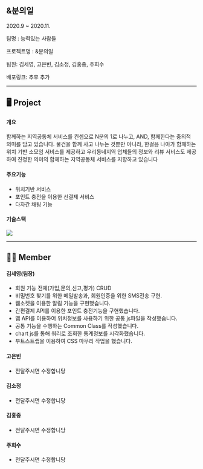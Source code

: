 ## &amp;분의일

2020.9 ~ 2020.11.

팀명 : 능력있는 사람들

프로젝트명 : &amp;분의일

팀원: 김세영, 고은빈, 김소정, 김홍중, 주희수

배포링크: 추후 추가

- - -

## 🖥 Project

#### 개요

함께하는 지역공동체 서비스를 컨셉으로 N분의 1로 나누고, AND, 함께한다는 중의적 의미를 담고 있습니다.
물건을 함께 사고 나누는 것뿐만 아니라, 한걸음 나아가 함께하는 위치 기반 소모임 서비스를 제공하고
우리동네지역 업체들의 정보와 리뷰 서비스도 제공하여 진정한 의미의 함께하는 지역공동체 서비스를 지향하고 있습니다

#### 주요기능

- 위치기반 서비스
- 포인트 충전을 이용한 선결제 서비스
- 다자간 채팅 기능

#### 기술스택

<img src="https://stothey0804.github.io/assets/images/project/stack.png">



- - -

## 👩‍💻 Member

#### 김세영(팀장)

- 회원 기능 전체(가입,문의,신고,평가) CRUD
- 비밀번호 찾기를 위한 메일발송과, 회원인증을 위한 SMS전송 구현.
- 웹소켓을 이용한 알림 기능을 구현했습니다.
- 간편결제 API를 이용한 포인트 충전기능을 구현했습니다.
- 맵 API를 이용하여 위치정보를 사용하기 위한 공통 js파일을 작성했습니다.
- 공통 기능을 수행하는 Common Class를 작성했습니다.
- chart js를 통해 쿼리로 조회한 통계정보를 시각화했습니다.
- 부트스트랩을 이용하여 CSS 마무리 작업을 했습니다.

#### 고은빈

- 전달주시면 수정합니당

#### 김소정

- 전달주시면 수정합니당

#### 김홍중

- 전달주시면 수정합니당

#### 주희수

- 전달주시면 수정합니당
